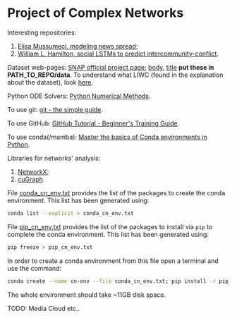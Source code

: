 # Project of Complex Networks

Interesting repositories:

1. [Elisa Mussumeci, modeling news spread](https://github.com/elisamussumeci/modeling-news-spread);
2. [William L. Hamilton, social LSTMs to predict intercommunity-conflict](https://github.com/williamleif/social-lstm).

Dataset web-pages: [SNAP official project page](http://snap.stanford.edu/conflict/); [body](https://snap.stanford.edu/data/soc-redditHyperlinks-body.tsv), [title](https://snap.stanford.edu/data/soc-redditHyperlinks-title.tsv) **put these in PATH_TO_REPO/data**.
To understand what LIWC (found in the explanation about the dataset), look [here](https://www2.fgw.vu.nl/werkbanken/dighum/tools/tool_list/liwc.php).

Python ODE Solvers: [Python Numerical Methods](https://pythonnumericalmethods.berkeley.edu/notebooks/chapter22.06-Python-ODE-Solvers.html).

To use git: [git - the simple guide](https://rogerdudler.github.io/git-guide/).

To use GitHub: [GitHub Tutorial - Beginner's Training Guide](https://www.youtube.com/watch?v=iv8rSLsi1xo).

To use conda(/mamba): [Master the basics of Conda environments in Python](https://www.youtube.com/watch?v=1VVCd0eSkYc).

Libraries for networks' analysis:

1. [NetworkX](https://networkx.org/);
2. [cuGraph](https://github.com/rapidsai/cugraph).

File [conda_cn_env.txt](https://github.com/relogu/cn_project/blob/master/conda_cn_env.txt) provides the list of the packages to create the conda environment.
This list has been generated using:

```bash
conda list --explicit > conda_cn_env.txt
```

File [pip_cn_env.txt](https://github.com/relogu/cn_project/blob/master/pip_cn_env.txt) provides the list of the packages to install via `pip` to complete the conda environment.
This list has been generated using:

```bash
pip freeze > pip_cn_env.txt
```

In order to create a conda environment from this file open a terminal and use the command:

```bash
conda create --name cn-env --file conda_cn_env.txt; pip install -r pip_cn_env.txt 
```

The whole environment should take ~11GB disk space.

TODO: Media Cloud etc..
